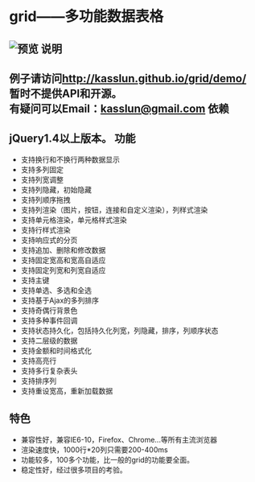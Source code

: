 grid——多功能数据表格
====
![预览](http://kasslun.github.io/grid/img/preview.png)
说明
----
例子请访问<a href="http://kasslun.github.io/grid/demo/" target="_blank">http://kasslun.github.io/grid/demo/</a>    
暂时不提供API和开源。   
有疑问可以Email：kasslun@gmail.com
依赖
----
jQuery1.4以上版本。
功能
----
* 支持换行和不换行两种数据显示
* 支持多列固定
* 支持列宽调整
* 支持列隐藏，初始隐藏
* 支持列顺序拖拽
* 支持列渲染（图片，按钮，连接和自定义渲染），列样式渲染
* 支持单元格渲染，单元格样式渲染
* 支持行样式渲染
* 支持响应式的分页
* 支持追加、删除和修改数据
* 支持固定宽高和宽高自适应
* 支持固定列宽和列宽自适应
* 支持主键
* 支持单选、多选和全选
* 支持基于Ajax的多列排序
* 支持奇偶行背景色
* 支持多种事件回调
* 支持状态持久化，包括持久化列宽，列隐藏，排序，列顺序状态
* 支持二层级的数据
* 支持金额和时间格式化
* 支持高亮行
* 支持多行复杂表头
* 支持排序列
* 支持重设宽高，重新加载数据

特色
----
* 兼容性好，兼容IE6-10，Firefox、Chrome...等所有主流浏览器
* 渲染速度快，1000行*20列只需要200-400ms
* 功能较多，100多个功能，比一般的grid的功能要全面。
* 稳定性好，经过很多项目的考验。
